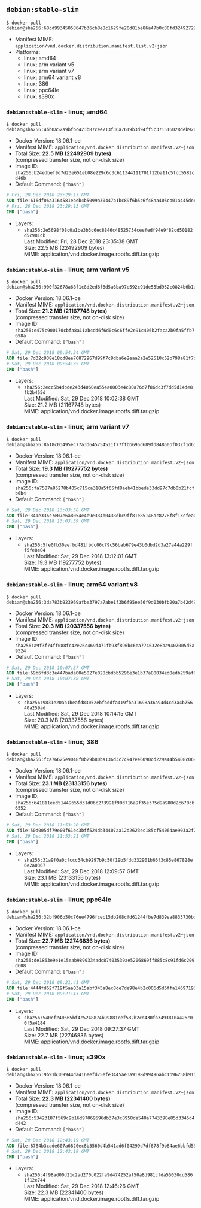 ## `debian:stable-slim`

```console
$ docker pull debian@sha256:68cd99345058647b36cb8e8c1629fe20d81be86a47b0c80fd32492729fa4fe9b
```

-	Manifest MIME: `application/vnd.docker.distribution.manifest.list.v2+json`
-	Platforms:
	-	linux; amd64
	-	linux; arm variant v5
	-	linux; arm variant v7
	-	linux; arm64 variant v8
	-	linux; 386
	-	linux; ppc64le
	-	linux; s390x

### `debian:stable-slim` - linux; amd64

```console
$ docker pull debian@sha256:4bb0a52a9bfbc423b87cee713f36a7619b3d94ff5c371516028deb92673cba2d
```

-	Docker Version: 18.06.1-ce
-	Manifest MIME: `application/vnd.docker.distribution.manifest.v2+json`
-	Total Size: **22.5 MB (22492909 bytes)**  
	(compressed transfer size, not on-disk size)
-	Image ID: `sha256:b24edbef9d7d23e651eb08e229c6c3c611344111701f12ba11c5fcc5582cd46b`
-	Default Command: `["bash"]`

```dockerfile
# Fri, 28 Dec 2018 23:29:13 GMT
ADD file:616df06a3164581ebeb4b5099a30447b1bc89f6b5c6f48aa405cb01a445dec41 in / 
# Fri, 28 Dec 2018 23:29:13 GMT
CMD ["bash"]
```

-	Layers:
	-	`sha256:2e5698f08c0a1be3b3c6ec8846c48525734ceefedf94e9f82cd50182d5c981cb`  
		Last Modified: Fri, 28 Dec 2018 23:35:38 GMT  
		Size: 22.5 MB (22492909 bytes)  
		MIME: application/vnd.docker.image.rootfs.diff.tar.gzip

### `debian:stable-slim` - linux; arm variant v5

```console
$ docker pull debian@sha256:900f32678a68f1c8d2ed6f6d5a6ba97e592c91de55bd932c0824b6b1a3a44509
```

-	Docker Version: 18.06.1-ce
-	Manifest MIME: `application/vnd.docker.distribution.manifest.v2+json`
-	Total Size: **21.2 MB (21167748 bytes)**  
	(compressed transfer size, not on-disk size)
-	Image ID: `sha256:e475c900170cbfa8a11ab4dd6f6d0c6c6ffe2e91c406b2faca2b9fa5ffb7698a`
-	Default Command: `["bash"]`

```dockerfile
# Sat, 29 Dec 2018 09:54:34 GMT
ADD file:7d32c938e18cd8ee76872967d99f7c9dba6e2eaa2a2e52510c52b798a81f7d64 in / 
# Sat, 29 Dec 2018 09:54:35 GMT
CMD ["bash"]
```

-	Layers:
	-	`sha256:2ecc5b4dbde243d4060ea554a0003e4c80a76d7f86dc3f7dd5d14de8fb2b455d`  
		Last Modified: Sat, 29 Dec 2018 10:02:38 GMT  
		Size: 21.2 MB (21167748 bytes)  
		MIME: application/vnd.docker.image.rootfs.diff.tar.gzip

### `debian:stable-slim` - linux; arm variant v7

```console
$ docker pull debian@sha256:8a18c03495ec77a3d645754511f77ffbb695d689fd84860bf032f1d610b2c283
```

-	Docker Version: 18.06.1-ce
-	Manifest MIME: `application/vnd.docker.distribution.manifest.v2+json`
-	Total Size: **19.3 MB (19277752 bytes)**  
	(compressed transfer size, not on-disk size)
-	Image ID: `sha256:fa7587a85278b405c715ca318a5f65fd8aeb41bbede33dd97d7db0b21fcfb6b4`
-	Default Command: `["bash"]`

```dockerfile
# Sat, 29 Dec 2018 13:03:58 GMT
ADD file:341e336c7e07e6a8054e4e9e334b0438dbc9ff81e85148ac8278f8f13cfea044 in / 
# Sat, 29 Dec 2018 13:03:59 GMT
CMD ["bash"]
```

-	Layers:
	-	`sha256:5fe0fb30eefbd481fbdc06c79c56bab679e43b0dbd2d3a27a44a229ff5fe8e04`  
		Last Modified: Sat, 29 Dec 2018 13:12:01 GMT  
		Size: 19.3 MB (19277752 bytes)  
		MIME: application/vnd.docker.image.rootfs.diff.tar.gzip

### `debian:stable-slim` - linux; arm64 variant v8

```console
$ docker pull debian@sha256:3da783b923969afbe3797a7abe1f3b6f95ee56f9d030bfb20a7b42d49e23b139
```

-	Docker Version: 18.06.1-ce
-	Manifest MIME: `application/vnd.docker.distribution.manifest.v2+json`
-	Total Size: **20.3 MB (20337556 bytes)**  
	(compressed transfer size, not on-disk size)
-	Image ID: `sha256:a9f3f74ff088fc42e26c469d471fb93f896bc6ea774632e8ba9407005d5a9524`
-	Default Command: `["bash"]`

```dockerfile
# Sat, 29 Dec 2018 10:07:37 GMT
ADD file:69b6fd3c3e447bada00e5027e028cbdbb5296e3e1b37a80034ed0edb259af858 in / 
# Sat, 29 Dec 2018 10:07:38 GMT
CMD ["bash"]
```

-	Layers:
	-	`sha256:9831e20ab1beafd83052ebfbddfa419fba31698a36a94d4cd3a4b75640a259ad`  
		Last Modified: Sat, 29 Dec 2018 10:14:15 GMT  
		Size: 20.3 MB (20337556 bytes)  
		MIME: application/vnd.docker.image.rootfs.diff.tar.gzip

### `debian:stable-slim` - linux; 386

```console
$ docker pull debian@sha256:fca76625e9048f8b29b80ba136d3c7c947ee6090cd229a44b5408c069a6e5da4
```

-	Docker Version: 18.06.1-ce
-	Manifest MIME: `application/vnd.docker.distribution.manifest.v2+json`
-	Total Size: **23.1 MB (23133156 bytes)**  
	(compressed transfer size, not on-disk size)
-	Image ID: `sha256:641811eed51449655d31d06c273991f90d716a9f35e375d9a980d2c670cb6552`
-	Default Command: `["bash"]`

```dockerfile
# Sat, 29 Dec 2018 11:53:20 GMT
ADD file:50d005df79e00f61ec3bff524db34407aa12d2623ec185cf54064ae903a2f29f in / 
# Sat, 29 Dec 2018 11:53:21 GMT
CMD ["bash"]
```

-	Layers:
	-	`sha256:31a9f0a0cfccc34cb9297b9c50f19b5fdd332901b66f3c85e867828e6e2a0367`  
		Last Modified: Sat, 29 Dec 2018 12:09:57 GMT  
		Size: 23.1 MB (23133156 bytes)  
		MIME: application/vnd.docker.image.rootfs.diff.tar.gzip

### `debian:stable-slim` - linux; ppc64le

```console
$ docker pull debian@sha256:32bf906b50c76ee4796fcec15db208cfd61244fbe7d839ea8833730bd0bd5389
```

-	Docker Version: 18.06.1-ce
-	Manifest MIME: `application/vnd.docker.distribution.manifest.v2+json`
-	Total Size: **22.7 MB (22746836 bytes)**  
	(compressed transfer size, not on-disk size)
-	Image ID: `sha256:de1863e9e1e15eab9890334adc87403539ae5206869ff885c8c91fd6c209d608`
-	Default Command: `["bash"]`

```dockerfile
# Sat, 29 Dec 2018 09:21:41 GMT
ADD file:4444fd62f719f5aa03a15abf345a8ec8de7de98e4b2c006d5d5ffa1469719310 in / 
# Sat, 29 Dec 2018 09:21:43 GMT
CMD ["bash"]
```

-	Layers:
	-	`sha256:540cf240665bf4c5248874b99881cef582b2cd430fa3493810a426c00f5a4184`  
		Last Modified: Sat, 29 Dec 2018 09:27:37 GMT  
		Size: 22.7 MB (22746836 bytes)  
		MIME: application/vnd.docker.image.rootfs.diff.tar.gzip

### `debian:stable-slim` - linux; s390x

```console
$ docker pull debian@sha256:9b91b309944da416eefd75efe3445ae3a9198d99496abc1b96258b91f1d9cb15
```

-	Docker Version: 18.06.1-ce
-	Manifest MIME: `application/vnd.docker.distribution.manifest.v2+json`
-	Total Size: **22.3 MB (22341400 bytes)**  
	(compressed transfer size, not on-disk size)
-	Image ID: `sha256:53423187f569c9b16d97069596db37e3c8958da540a7743390e85d3345d4d442`
-	Default Command: `["bash"]`

```dockerfile
# Sat, 29 Dec 2018 12:43:19 GMT
ADD file:8784b3cade607a6820ec8b3560d4b541ad6f04299d7df678f9b84ae6bbfd5576 in / 
# Sat, 29 Dec 2018 12:43:19 GMT
CMD ["bash"]
```

-	Layers:
	-	`sha256:4f98ad00d21c2ad270c022fa9d474252af50a8d981cfda55030cd5861f12e744`  
		Last Modified: Sat, 29 Dec 2018 12:46:26 GMT  
		Size: 22.3 MB (22341400 bytes)  
		MIME: application/vnd.docker.image.rootfs.diff.tar.gzip
